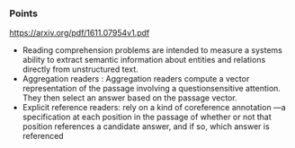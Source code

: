 ### Points
https://arxiv.org/pdf/1611.07954v1.pdf
* Reading comprehension problems are intended to measure a systems ability to extract semantic information about entities and relations directly from unstructured text.
* Aggregation readers : Aggregation readers compute a vector representation of the passage involving a questionsensitive attention. They then select an answer based on the passage vector. 
* Explicit reference readers: rely on a kind of coreference annotation —a specification at each position in the passage of whether or not that position references a candidate answer, and if so, which answer is referenced
